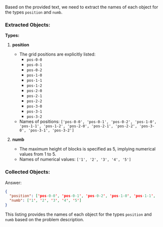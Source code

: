 Based on the provided text, we need to extract the names of each object for the types `position` and `numb`.

### Extracted Objects:

**Types:**
1. **position**
   - The grid positions are explicitly listed:
     - `pos-0-0`
     - `pos-0-1`
     - `pos-0-2`
     - `pos-1-0`
     - `pos-1-1`
     - `pos-1-2`
     - `pos-2-0`
     - `pos-2-1`
     - `pos-2-2`
     - `pos-3-0`
     - `pos-3-1`
     - `pos-3-2`
   - Names of positions: `['pos-0-0', 'pos-0-1', 'pos-0-2', 'pos-1-0', 'pos-1-1', 'pos-1-2', 'pos-2-0', 'pos-2-1', 'pos-2-2', 'pos-3-0', 'pos-3-1', 'pos-3-2']`

2. **numb**
   - The maximum height of blocks is specified as 5, implying numerical values from 1 to 5.
   - Names of numerical values: `['1', '2', '3', '4', '5']`

### Collected Objects:

Answer:
```json
{
  "position": ['pos-0-0', 'pos-0-1', 'pos-0-2', 'pos-1-0', 'pos-1-1', 'pos-1-2', 'pos-2-0', 'pos-2-1', 'pos-2-2', 'pos-3-0', 'pos-3-1', 'pos-3-2'],
  "numb": ['1', '2', '3', '4', '5']
}
```

This listing provides the names of each object for the types `position` and `numb` based on the problem description.